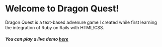 
<h1>Welcome to Dragon Quest!</h1>
<p>Dragon Quest is a text-based advenure game I created while first learning the integration of Ruby on Rails with HTML/CSS.<p>
<h5>You can play a live demo <a href="http://dragon-quest.herokuapp.com" target="_blank">here</a></h5>

